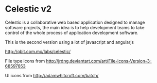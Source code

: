 Celestic v2
===========

Celestic is a collaborative web based application designed to manage software projects, the main idea is to help development teams to take control of the whole process of application development software.

This is the second version using a lot of javascript and angularjs

http://qbit.com.mx/labs/celestic/

File type icons from
http://jrdng.deviantart.com/art/File-Icons-Version-3-68597653

UI icons from
http://adamwhitcroft.com/batch/